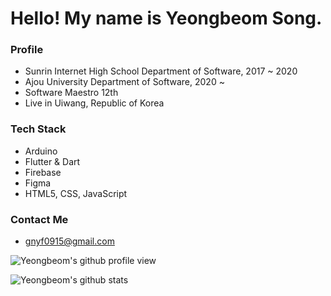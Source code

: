 # Hello! My name is Yeongbeom Song.

### Profile
- Sunrin Internet High School Department of Software, 2017 ~ 2020
- Ajou University Department of Software, 2020 ~
- Software Maestro 12th
- Live in Uiwang, Republic of Korea

### Tech Stack
- Arduino
- Flutter & Dart
- Firebase
- Figma
- HTML5, CSS, JavaScript


### Contact Me
- gnyf0915@gmail.com

![Yeongbeom's github profile view](https://komarev.com/ghpvc/?username=GENYF)

![Yeongbeom's github stats](https://github-readme-stats.vercel.app/api?username=GENYF&count_private=true&show_icons=true)
